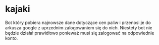 # kajaki
Bot który pobiera najnowsze dane dotyczące cen paliw i przenosi je do arkusza google z uprzednim zalogowaniem się do nich.
Niestety bot nie będzie działał prawidłowo ponieważ musi się zalogować na odpowiednie konto.
